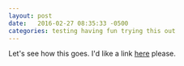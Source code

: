 ```yaml
---
layout: post
date:   2016-02-27 08:35:33 -0500
categories: testing having fun trying this out
---
```

Let's see how this goes. I'd like a link [here][granto-link] please.

[granto-link]: http://www.elgranto.com